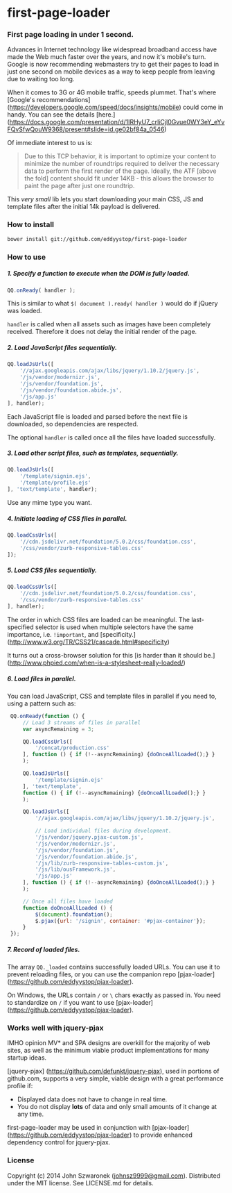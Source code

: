 # first-page-loader

### First page loading in under 1 second.

Advances in Internet technology like widespread broadband access have made the
Web much faster over the years, and now it's mobile's turn. Google is now
recommending webmasters try to get their pages to load in just one second on
mobile devices as a way to keep people from leaving due to waiting too long.

When it comes to 3G or 4G mobile traffic, speeds plummet. That's where
[Google's recommendations]
(https://developers.google.com/speed/docs/insights/mobile)
could come in handy. You can see the details [here.]
(https://docs.google.com/presentation/d/1IRHyU7_crIiCjl0Gvue0WY3eY_eYvFQvSfwQouW9368/present#slide=id.ge02bf84a_0546)

Of immediate interest to us is:

> Due to this TCP behavior, it is important to optimize your content to minimize
> the number of roundtrips required to deliver the necessary data to perform the
> first render of the page. Ideally, the ATF [above the fold] content should fit
> under 14KB - this allows the browser to paint the page after just one
> roundtrip.

This *very small* lib lets you start downloading your main CSS, JS and
template files after the initial 14k payload is delivered.

### How to install
```sh
bower install git://github.com/eddyystop/first-page-loader
```

### How to use

##### 1. Specify a function to execute when the DOM is fully loaded.
```js
QQ.onReady( handler );
```
This is similar to what `$( document ).ready( handler )`
would do if jQuery was loaded.

`handler` is called when all assets such as images have been completely
received. Therefore it does not delay the initial render of the page.

##### 2. Load JavaScript files sequentially.
```js
QQ.loadJsUrls([
    '//ajax.googleapis.com/ajax/libs/jquery/1.10.2/jquery.js',
    '/js/vendor/modernizr.js',
    '/js/vendor/foundation.js',
    '/js/vendor/foundation.abide.js',
    '/js/app.js'
], handler);
```
Each JavaScript file is loaded and parsed before the next file is downloaded,
so dependencies are respected.

The optional `handler` is called once all the files have loaded successfully.

##### 3. Load other script files, such as templates, sequentially.
```js
QQ.loadJsUrls([
    '/template/signin.ejs',
    '/template/profile.ejs'
], 'text/template', handler);
```

Use any mime type you want.

##### 4. Initiate loading of CSS files in parallel.
```js
QQ.loadCssUrls([
    '//cdn.jsdelivr.net/foundation/5.0.2/css/foundation.css',
    '/css/vendor/zurb-responsive-tables.css'
]);
```

##### 5. Load CSS files sequentially.
```js
QQ.loadCssUrls([
    '//cdn.jsdelivr.net/foundation/5.0.2/css/foundation.css',
    '/css/vendor/zurb-responsive-tables.css'
], handler);
```
The order in which CSS files are loaded can be meaningful. The last-specified
selector is used when multiple selectors have the same
importance, i.e. `!important`, and
[specificity.] (http://www.w3.org/TR/CSS21/cascade.html#specificity)

It turns out a cross-browser solution for this [is harder than it should be.]
(http://www.phpied.com/when-is-a-stylesheet-really-loaded/)

##### 6. Load files in parallel.
You can load JavaScript, CSS and template files in parallel if you need to,
using a pattern such as:
```js
 QQ.onReady(function () {
     // Load 3 streams of files in parallel
     var asyncRemaining = 3;

     QQ.loadCssUrls([
         '/concat/production.css'
     ], function () { if (!--asyncRemaining) {doOnceAllLoaded();} }
     );

     QQ.loadJsUrls([
         '/template/signin.ejs'
     ], 'text/template',
     function () { if (!--asyncRemaining) {doOnceAllLoaded();} }
     );

     QQ.loadJsUrls([
         '//ajax.googleapis.com/ajax/libs/jquery/1.10.2/jquery.js',

         // Load individual files during development.
         '/js/vendor/jquery.pjax-custom.js',
         '/js/vendor/modernizr.js',
         '/js/vendor/foundation.js',
         '/js/vendor/foundation.abide.js',
         '/js/lib/zurb-responsive-tables-custom.js',
         '/js/lib/ousFramework.js',
         '/js/app.js'
     ], function () { if (!--asyncRemaining) {doOnceAllLoaded();} }
     );

     // Once all files have loaded
     function doOnceAllLoaded () {
         $(document).foundation();
         $.pjax({url: '/signin', container: '#pjax-container'});
     }
 });
 ```

##### 7. Record of loaded files.

 The array `QQ._loaded` contains successfully loaded URLs.
 You can use it to prevent reloading files, or you can use the companion repo
 [pjax-loader] (https://github.com/eddyystop/pjax-loader).

 On Windows, the URLs contain `/` or `\` chars exactly as passed in.
 You need to standardize on `/` if you want to use
 [pjax-loader] (https://github.com/eddyystop/pjax-loader).

### Works well with jquery-pjax
IMHO opinion MV* and SPA designs are overkill for the majority of web sites,
as well as the minimum viable product implementations for many startup ideas.

[jquery-pjax] (https://github.com/defunkt/jquery-pjax),
used in portions of github.com,  supports a very simple,
viable design with a great performance profile if:
 - Displayed data does not have to change in real time.
 - You do not display **lots** of data and only small amounts of it change at any time.

first-page-loader may be used in conjunction with
[pjax-loader] (https://github.com/eddyystop/pjax-loader)
to provide enhanced dependency control for jquery-pjax.

### License
Copyright (c) 2014 John Szwaronek (<johnsz9999@gmail.com>).
Distributed under the MIT license. See LICENSE.md for details.